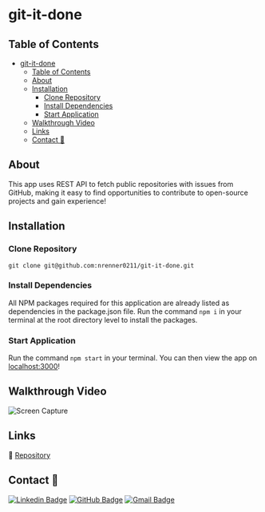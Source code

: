 # git-it-done

## Table of Contents

- [git-it-done](#git-it-done)
  - [Table of Contents](#table-of-contents)
  - [About](#about)
  - [Installation](#installation)
    - [Clone Repository](#clone-repository)
    - [Install Dependencies](#install-dependencies)
    - [Start Application](#start-application)
  - [Walkthrough Video](#walkthrough-video)
  - [Links](#links)
  - [Contact 📩](#contact-)

## About

This app uses REST API to fetch public repositories with issues from GitHub, making it easy to find opportunities to contribute to open-source projects and gain experience!

## Installation

### Clone Repository

`git clone git@github.com:nrenner0211/git-it-done.git`

### Install Dependencies

All NPM packages required for this application are already listed as dependencies in the package.json file. Run the command `npm i` in your terminal at the root directory level to install the packages.

### Start Application

Run the command `npm start` in your terminal. You can then view the app on [localhost:3000](http://localhost:3000/)!

## Walkthrough Video

![Screen Capture](assets/images/git-it-done.gif)

## Links

🔗 [Repository](https://github.com/nrenner0211/git-it-done)

## Contact 📩

[![Linkedin Badge](https://img.shields.io/badge/-nrenner0211-blue?style=flat-square&logo=Linkedin&logoColor=white&link=https://www.linkedin.com/in/nicolette-renner/)](https://www.linkedin.com/in/nicolette-renner/)
[![GitHub Badge](https://img.shields.io/badge/-nrenner0211-7261A3?style=flat-square&logo=Github&logoColor=white&link=https://github.com/nrenner0211)](https://github.com/nrenner0211)
[![Gmail Badge](https://img.shields.io/badge/-nrenner0211@gmail.com-c14438?style=flat-square&logo=Gmail&logoColor=white&link=mailto:nrenner0211@gmail.com)](mailto:nrenner0211@gmail.com)
